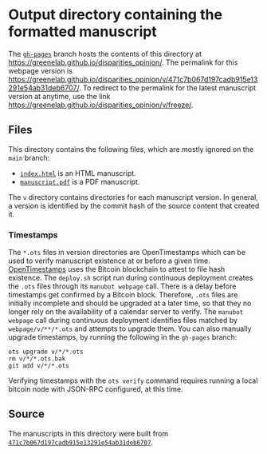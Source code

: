# Output directory containing the formatted manuscript

The [`gh-pages`](https://github.com/greenelab/disparities_opinion/tree/gh-pages) branch hosts the contents of this directory at <https://greenelab.github.io/disparities_opinion/>.
The permalink for this webpage version is <https://greenelab.github.io/disparities_opinion/v/471c7b067d197cadb915e13291e54ab31deb6707/>.
To redirect to the permalink for the latest manuscript version at anytime, use the link <https://greenelab.github.io/disparities_opinion/v/freeze/>.

## Files

This directory contains the following files, which are mostly ignored on the `main` branch:

+ [`index.html`](index.html) is an HTML manuscript.
+ [`manuscript.pdf`](manuscript.pdf) is a PDF manuscript.

The `v` directory contains directories for each manuscript version.
In general, a version is identified by the commit hash of the source content that created it.

### Timestamps

The `*.ots` files in version directories are OpenTimestamps which can be used to verify manuscript existence at or before a given time.
[OpenTimestamps](https://opentimestamps.org/) uses the Bitcoin blockchain to attest to file hash existence.
The `deploy.sh` script run during continuous deployment creates the `.ots` files through its `manubot webpage` call.
There is a delay before timestamps get confirmed by a Bitcoin block.
Therefore, `.ots` files are initially incomplete and should be upgraded at a later time, so that they no longer rely on the availability of a calendar server to verify.
The `manubot webpage` call during continuous deployment identifies files matched by `webpage/v/**/*.ots` and attempts to upgrade them.
You can also manually upgrade timestamps, by running the following in the `gh-pages` branch:

```shell
ots upgrade v/*/*.ots
rm v/*/*.ots.bak
git add v/*/*.ots
```

Verifying timestamps with the `ots verify` command requires running a local bitcoin node with JSON-RPC configured, at this time.

## Source

The manuscripts in this directory were built from
[`471c7b067d197cadb915e13291e54ab31deb6707`](https://github.com/greenelab/disparities_opinion/commit/471c7b067d197cadb915e13291e54ab31deb6707).
